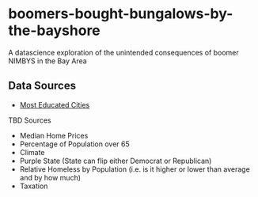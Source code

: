 # boomers-bought-bungalows-by-the-bayshore
A datascience exploration of the unintended consequences of boomer NIMBYS in the Bay Area


## Data Sources

* [Most Educated Cities](https://wallethub.com/edu/e/most-and-least-educated-cities/6656)

TBD Sources

* Median Home Prices
* Percentage of Population over 65
* Climate
* Purple State (State can flip either Democrat or Republican)
* Relative Homeless by Population (i.e. is it higher or lower than average and by how much)
* Taxation
